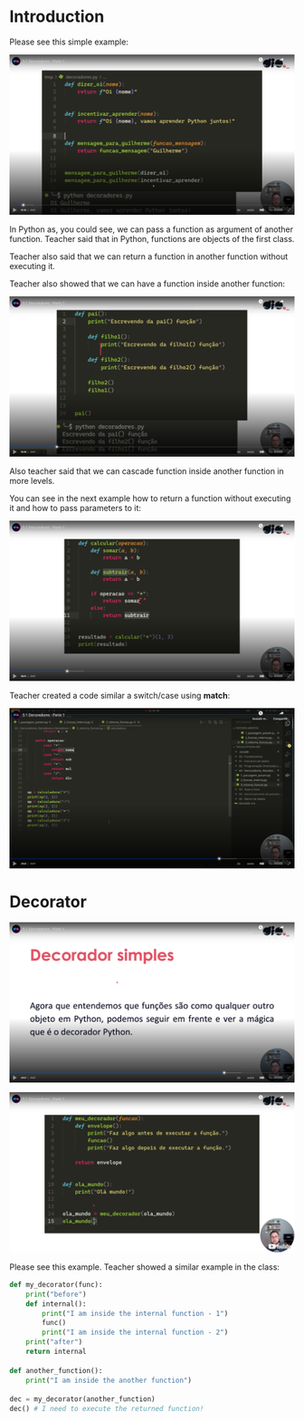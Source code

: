 # Introduction

Please see this simple example:

![simple example](images/simple-example.png)

In Python as, you could see, we can pass a function as argument of another function. Teacher said that in Python, functions are objects of the first class.

Teacher also said that we can return a function in another function without executing it.

Teacher also showed that we can have a function inside another function:

![function inside another function](images/function-inside-another-function.png)

Also teacher said that we can cascade function inside another function in more levels.

You can see in the next example how to return a function without executing it and how to pass parameters to it:

![returning a function](images/returning-a-function.png)

Teacher created a code similar a switch/case using **match**:

![match](images/match.png)


# Decorator

![decorator definition](images/decorator-definition.png)

![decorator - code](images/decorator-code.png)

Please see this example. Teacher showed a similar example in the class:

```python
def my_decorator(func):
    print("before")
    def internal():
        print("I am inside the internal function - 1")
        func()
        print("I am inside the internal function - 2")
    print("after")
    return internal

def another_function():
    print("I am inside the another function")

dec = my_decorator(another_function)
dec() # I need to execute the returned function!
```